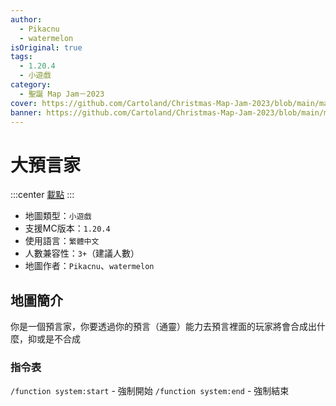 ```yaml
---
author:
  - Pikacnu
  - watermelon
isOriginal: true
tags:
  - 1.20.4
  - 小遊戲
category:
  - 聖誕 Map Jam－2023
cover: https://github.com/Cartoland/Christmas-Map-Jam-2023/blob/main/maps/%E5%A4%A7%E9%A0%90%E8%A8%80%E5%AE%B6/files/title.png?raw=true
banner: https://github.com/Cartoland/Christmas-Map-Jam-2023/blob/main/maps/%E5%A4%A7%E9%A0%90%E8%A8%80%E5%AE%B6/files/title.png?raw=true
---
```


# 大預言家

:::center
[載點](https://drive.google.com/file/d/1R5ctLDRHhDoTT5dRGeAlou7GIIR-I2ug)
:::

- 地圖類型：`小遊戲`
- 支援MC版本：`1.20.4`
- 使用語言：`繁體中文`
- 人數兼容性：`3+`（建議人數）
- 地圖作者：`Pikacnu`、`watermelon`

## 地圖簡介

你是一個預言家，你要透過你的預言（通靈）能力去預言裡面的玩家將會合成出什麼，抑或是不合成

### 指令表

`/function system:start` - 強制開始
`/function system:end` - 強制結束
